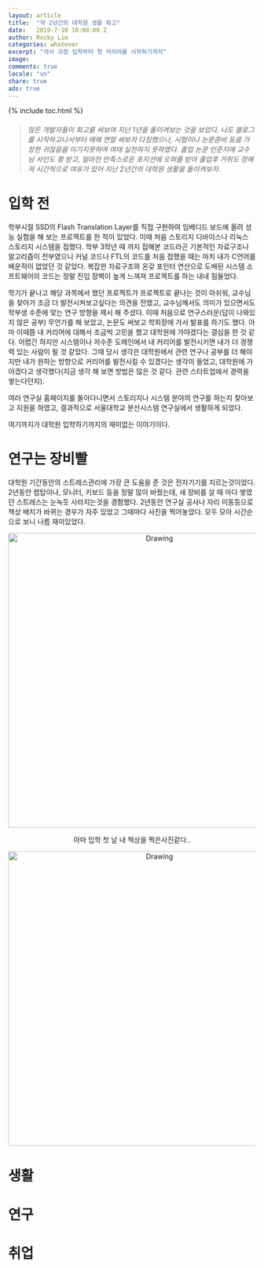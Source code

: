 ```yaml
---
layout: article
title:  "약 2년간의 대학원 생활 회고"
date:   2019-7-10 10:00:00 Z
author: Rocky Lim
categories: whatever
excerpt: "석사 과정 입학부터 첫 커리어를 시작하기까지"
image:
comments: true
locale: "vn"
share: true
ads: true
---
```


{% include toc.html %}

> ###### 많은 개발자들이 회고를 써보며 지난 1년을 돌이켜보는 것을 보았다. 나도 블로그를 시작하고나서부터 매해 연말 써보자 다짐했으나, 시험이나 논문준비 등을 가장한 귀찮음을 이기지못하여 여태 실천하지 못하였다. 졸업 논문 인준지에 교수님 사인도 쾅 받고, 얼마전 만족스로운 포지션에 오퍼를 받아 졸업후 거취도 정해져 시간적으로 여유가 있어 지난 2년간의 대학원 생활을 돌이켜보자.


# 입학 전
학부시절 SSD의 Flash Translation Layer를 직접 구현하여 임베디드 보드에 올려 성능 실험을 해 보는 프로젝트를 한 적이 있었다. 이때 처음 스토리지 디바이스나 리눅스 스토리지 시스템을 접했다. 학부 3학년 때 까지 접해본 코드라곤 기본적인 자료구조나 알고리즘이 전부였으니 커널 코드나 FTL의 코드를 처음 접했을 때는 마치 내가 C언어를 배운적이 없었던 것 같았다.
복잡한 자료구조와 온갖 포인터 연산으로 도배된 시스템 소프트웨어의 코드는 정말 진입 장벽이 높게 느껴져 프로젝트를 하는 내내 힘들었다.

학기가 끝나고 해당 과목에서 했던 프로젝트가 프로젝트로 끝나는 것이 아쉬워, 교수님을 찾아가 조금 더 발전시켜보고싶다는 의견을 전했고, 교수님께서도 의미가 있으면서도 학부생 수준에 맞는 연구 방향을 제시 해 주셨다.
이때 처음으로 연구스러운(답이 나와있지 않은 공부) 무언가를 해 보았고, 논문도 써보고 학회장에 가서 발표를 하기도 했다. 아마 이때쯤 내 커리어에 대해서 조금씩 고민을 했고 대학원에 가야겠다는 결심을 한 것 같다. 어렵긴 하지만 시스템이나 저수준 도메인에서 내 커리어를 발전시키면 내가 더 경쟁력 있는 사람이 될 것 같았다. 그때 당시 생각은 대학원에서 관련 연구나 공부를 더 해야지만 내가 원하는 방향으로 커리어를 발전시킬 수 있겠다는 생각이 들었고, 대학원에 가야겠다고 생각했다(지금 생각 해 보면 방법은 많은 것 같다. 관련 스타트업에서 경력을 쌓는다던지).

여러 연구실 홈페이지를 돌아다니면서 스토리지나 시스템 분야의 연구를 하는지 찾아보고 지원을 하였고, 결과적으로 서울대학교 분산시스템 연구실에서 생활하게 되었다.

여기까지가 대학원 입학하기까지의 재미없는 이야기이다.

# 연구는 장비빨

대학원 기간동안의 스트레스관리에 가장 큰 도움을 준 것은 전자기기를 지르는것이었다. 2년동안 랩탑이나, 모니터, 키보드 등을 정말 많이 바꿨는데, 새 장비를 살 때 마다 쌓였던 스트레스는 눈녹듯 사라지는것을 경험했다. 2년동안 연구실 공사나 자리 이동등으로 책상 배치가 바뀌는 경우가 자주 있었고 그때마다 사진을 찍어놓았다. 모두 모아 시간순으로 보니 나름 재미있었다.

<p style="text-align: center;">
  <img src="{{ site.url }}/images/retrospect/dev0.jpeg" alt="Drawing" style="width: 600px;"/>
</p>
<center>
아마 입학 첫 날 내 책상을 찍은사진같다..
</center>

<p style="text-align: center;">
  <img src="{{ site.url }}/images/retrospect/dev1.jpeg" alt="Drawing" style="width: 600px;"/>
</p>



# 생활

# 연구

# 취업





